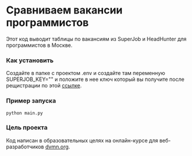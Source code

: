 # Сравниваем вакансии программистов

Этот код выводит таблицы по вакансиям из SuperJob и HeadHunter для программистов в Москве.

### Как установить

Создайте в папке с проектом .env и создайте там переменную SUPERJOB_KEY="" и положите в нее ключ который вы получите после рещистрации по этой [ссылке](https://www.superjob.ru/auth/login/?returnUrl=https://api.superjob.ru/register/).

### Пример запуска

```python main.py```

### Цель проекта

Код написан в образовательных целях на онлайн-курсе для веб-разработчиков [dvmn.org](https://dvmn.org/).